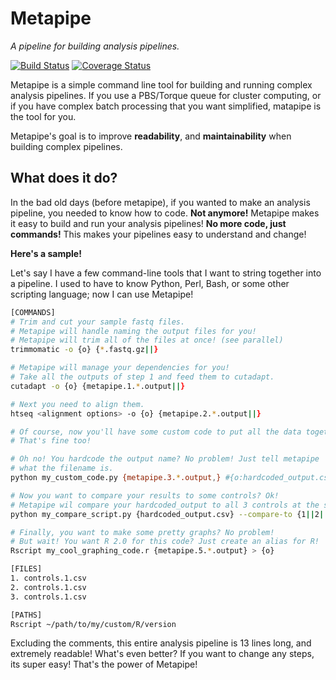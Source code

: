 # Metapipe

*A pipeline for building analysis pipelines.*

[![Build Status](https://travis-ci.org/TorkamaniLab/metapipe.svg)](https://travis-ci.org/TorkamaniLab/metapipe)
[![Coverage Status](https://coveralls.io/repos/github/TorkamaniLab/metapipe/badge.svg?branch=master)](https://coveralls.io/github/TorkamaniLab/metapipe?branch=master)

Metapipe is a simple command line tool for building and running complex analysis pipelines. If you use a PBS/Torque queue for cluster computing, or if you have complex batch processing that you want simplified, matapipe is the tool for you.

Metapipe's goal is to improve **readability**, and **maintainability** when building complex pipelines.
 

## What does it do?

In the bad old days (before metapipe), if you wanted to make an analysis pipeline, you needed to know how to code. **Not anymore!** Metapipe makes it easy to build and run your analysis pipelines! **No more code, just commands!** This makes your pipelines easy to understand and change! 

**Here's a sample!**

Let's say I have a few command-line tools that I want to string together into a pipeline. I used to have to know Python, Perl, Bash, or some other scripting language; now I can use Metapipe!

```bash
[COMMANDS]
# Trim and cut your sample fastq files.
# Metapipe will handle naming the output files for you!
# Metapipe will trim all of the files at once! (see parallel)
trimmomatic -o {o} {*.fastq.gz||}

# Metapipe will manage your dependencies for you!
# Take all the outputs of step 1 and feed them to cutadapt.
cutadapt -o {o} {metapipe.1.*.output||}

# Next you need to align them.
htseq <alignment options> -o {o} {metapipe.2.*.output||}

# Of course, now you'll have some custom code to put all the data together. 
# That's fine too!

# Oh no! You hardcode the output name? No problem! Just tell metapipe 
# what the filename is.
python my_custom_code.py {metapipe.3.*.output,} #{o:hardcoded_output.csv}

# Now you want to compare your results to some controls? Ok!
# Metapipe wil compare your hardcoded_output to all 3 controls at the same time!
python my_compare_script.py {hardcoded_output.csv} --compare-to {1||2||3}

# Finally, you want to make some pretty graphs? No problem!
# But wait! You want R 2.0 for this code? Just create an alias for R!
Rscript my_cool_graphing_code.r {metapipe.5.*.output} > {o}

[FILES]
1. controls.1.csv
2. controls.1.csv
3. controls.1.csv

[PATHS]
Rscript ~/path/to/my/custom/R/version
```
   
Excluding the comments, this entire analysis pipeline is 13 lines long, and extremely readable! What's even better? If you want to change any steps, its super easy! That's the power of Metapipe!



